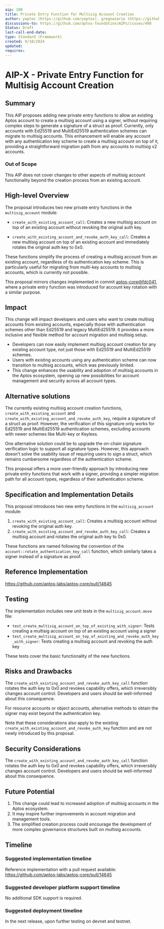 ```yaml
---
aip: 100
title: Private Entry Function for Multisig Account Creation
author: yeptos (https://github.com/yeptos), gregnazario (https://github.com/gregnazario)
discussions-to: https://github.com/aptos-foundation/AIPs/issues/498
Status: Draft
last-call-end-date:
type: Standard (Framework)
created: 9/10/2024
updated:
requires:
---
```


# AIP-X - Private Entry Function for Multisig Account Creation

## Summary

This AIP proposes adding new private entry functions to allow an existing Aptos account to create a multisig account using a signer, without requiring complex steps to generate a signature of a struct as proof. Currently, only accounts with Ed25519 and MultiEd25519 authentication schemes can migrate to multisig accounts. This enhancement will enable any account with any authentication key scheme to create a multisig account on top of it, providing a straightforward migration path from any accounts to multisig v2 accounts.

### Out of Scope

This AIP does not cover changes to other aspects of multisig account functionality beyond the creation process from an existing account.

## High-level Overview

The proposal introduces two new private entry functions in the `multisig_account` module:

- `create_with_existing_account_call`: Creates a new multisig account on top of an existing account without revoking the original auth key.

- `create_with_existing_account_and_revoke_auth_key_call`: Creates a new multisig account on top of an existing account and immediately rotates the original auth key to 0x0.

These functions simplify the process of creating a multisig account from an existing account, regardless of its authentication key scheme. This is particularly useful for migrating from multi-key accounts to multisig accounts, which is currently not possible.

This proposal mirrors changes implemented in commit [aptos-core@fdc041](https://github.com/aptos-labs/aptos-core/commit/fdc041f37e4cb17d2c7f4bb2e0ad784a3f007614), where a private entry function was introduced for account key rotation with a similar purpose.

## Impact

This change will impact developers and users who want to create multisig accounts from existing accounts, especially those with authentication schemes other than Ed25519 and legacy MultiEd25519. It provides a more inclusive and flexible method for account migration and multisig setup.

- Developers can now easily implement multisig account creation for any existing account type, not just those with Ed25519 and MultiEd25519 schemes.
- Users with existing accounts using any authentication scheme can now transition to multisig accounts, which was previously limited.
- This change enhances the usability and adoption of multisig accounts in the Aptos ecosystem, opening up new possibilities for account management and security across all account types.

## Alternative solutions

The currently existing multisig account creation functions, `create_with_existing_account` and `create_with_existing_account_and_revoke_auth_key`, require a signature of a struct as proof. However, the verification of this signature only works for Ed25519 and MultiEd25519 authentication schemes, excluding accounts with newer schemes like Multi-key or Keyless.

One alternative solution could be to upgrade the on-chain signature verification logic to support all signature types. However, this approach doesn't solve the usability issue of requiring users to sign a struct, which remains cumbersome regardless of the authentication scheme.

This proposal offers a more user-friendly approach by introducing new private entry functions that work with a signer, providing a simpler migration path for all account types, regardless of their authentication scheme.

## Specification and Implementation Details

This proposal introduces two new entry functions in the `multisig_account` module:

1. `create_with_existing_account_call`: Creates a multisig account without revoking the original auth key.
2. `create_with_existing_account_and_revoke_auth_key_call`: Creates a multisig account and rotates the original auth key to 0x0.

These functions are named following the convention of the `account::rotate_authentication_key_call` function, which similarly takes a signer instead of a signature as proof.

## Reference Implementation

https://github.com/aptos-labs/aptos-core/pull/14645

## Testing 

The implementation includes new unit tests in the `multisig_account.move` file:

- `test_create_multisig_account_on_top_of_existing_with_signer`: Tests creating a multisig account on top of an existing account using a signer
- `test_create_multisig_account_on_top_of_existing_and_revoke_auth_key_with_signer`: Tests creating a multisig account and revoking the auth key

These tests cover the basic functionality of the new functions.

## Risks and Drawbacks

The `create_with_existing_account_and_revoke_auth_key_call` function rotates the auth key to 0x0 and revokes capability offers, which irreversibly changes account control. Developers and users should be well-informed about this consequence.

For resource accounts or object accounts, alternative methods to obtain the signer may exist beyond the authentication key.

Note that these considerations also apply to the existing `create_with_existing_account_and_revoke_auth_key` function and are not newly introduced by this proposal.

## Security Considerations

The `create_with_existing_account_and_revoke_auth_key_call` function rotates the auth key to 0x0 and revokes capability offers, which irreversibly changes account control. Developers and users should be well-informed about this consequence.

## Future Potential

1. This change could lead to increased adoption of multisig accounts in the Aptos ecosystem.
2. It may inspire further improvements in account migration and management tools.
3. The simplified creation process could encourage the development of more complex governance structures built on multisig accounts.

## Timeline

### Suggested implementation timeline

Reference implementation with a pull request available: https://github.com/aptos-labs/aptos-core/pull/14645

### Suggested developer platform support timeline

No additional SDK support is required.

### Suggested deployment timeline

In the next release, upon further testing on devnet and testnet.
